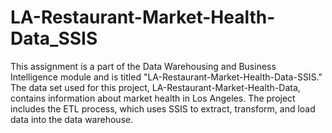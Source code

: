 # LA-Restaurant-Market-Health-Data_SSIS

This assignment is a part of the Data Warehousing and Business Intelligence module and is titled "LA-Restaurant-Market-Health-Data-SSIS." The data set used for this project, LA-Restaurant-Market-Health-Data, contains information about market health in Los Angeles. The project includes the ETL process, which uses SSIS to extract, transform, and load data into the data warehouse.
